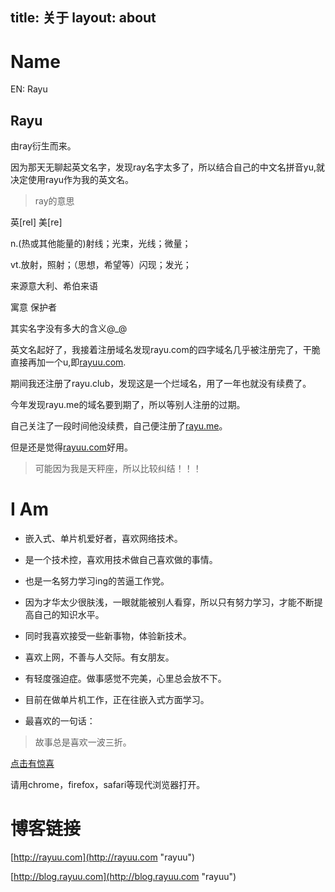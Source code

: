 title: 关于
layout: about
---

# Name
EN: Rayu
## Rayu

由ray衍生而来。

因为那天无聊起英文名字，发现ray名字太多了，所以结合自己的中文名拼音yu,就决定使用rayu作为我的英文名。

> ray的意思

英[reI] 美[re]

n.(热或其他能量的)射线；光束，光线；微量；

vt.放射，照射；（思想，希望等）闪现；发光；

来源意大利、希伯来语

寓意 保护者

其实名字没有多大的含义@_@

英文名起好了，我接着注册域名发现rayu.com的四字域名几乎被注册完了，干脆直接再加一个u,即[rayuu.com](http://rayuu.com).

期间我还注册了rayu.club，发现这是一个烂域名，用了一年也就没有续费了。

今年发现rayu.me的域名要到期了，所以等别人注册的过期。

自己关注了一段时间他没续费，自己便注册了[rayu.me](http://rayu.me)。

但是还是觉得[rayuu.com](http://rayuu.com)好用。

> 可能因为我是天秤座，所以比较纠结！！！


# I Am

- 嵌入式、单片机爱好者，喜欢网络技术。

- 是一个技术控，喜欢用技术做自己喜欢做的事情。

- 也是一名努力学习ing的苦逼工作党。

- 因为才华太少很肤浅，一眼就能被别人看穿，所以只有努力学习，才能不断提高自己的知识水平。

- 同时我喜欢接受一些新事物，体验新技术。

- 喜欢上网，不善与人交际。有女朋友。

- 有轻度强迫症。做事感觉不完美，心里总会放不下。

- 目前在做单片机工作，正在往嵌入式方面学习。

- 最喜欢的一句话：
> 故事总是喜欢一波三折。

[点击有惊喜](http://blog.rayuu.com/aboutme.html#/welcome)

请用chrome，firefox，safari等现代浏览器打开。

# 博客链接

[http://rayuu.com](http://rayuu.com "rayuu")

[http://blog.rayuu.com](http://blog.rayuu.com "rayuu")

